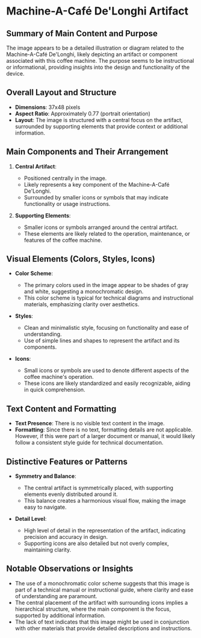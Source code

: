 # Machine-A-Café De'Longhi Artifact

## Summary of Main Content and Purpose
The image appears to be a detailed illustration or diagram related to the Machine-A-Café De'Longhi, likely depicting an artifact or component associated with this coffee machine. The purpose seems to be instructional or informational, providing insights into the design and functionality of the device.

## Overall Layout and Structure

- **Dimensions**: 37x48 pixels
- **Aspect Ratio**: Approximately 0.77 (portrait orientation)
- **Layout**: The image is structured with a central focus on the artifact, surrounded by supporting elements that provide context or additional information.

## Main Components and Their Arrangement

1. **Central Artifact**:
   - Positioned centrally in the image.
   - Likely represents a key component of the Machine-A-Café De'Longhi.
   - Surrounded by smaller icons or symbols that may indicate functionality or usage instructions.

2. **Supporting Elements**:
   - Smaller icons or symbols arranged around the central artifact.
   - These elements are likely related to the operation, maintenance, or features of the coffee machine.

## Visual Elements (Colors, Styles, Icons)

- **Color Scheme**:
  - The primary colors used in the image appear to be shades of gray and white, suggesting a monochromatic design.
  - This color scheme is typical for technical diagrams and instructional materials, emphasizing clarity over aesthetics.

- **Styles**:
  - Clean and minimalistic style, focusing on functionality and ease of understanding.
  - Use of simple lines and shapes to represent the artifact and its components.

- **Icons**:
  - Small icons or symbols are used to denote different aspects of the coffee machine's operation.
  - These icons are likely standardized and easily recognizable, aiding in quick comprehension.

## Text Content and Formatting

- **Text Presence**: There is no visible text content in the image.
- **Formatting**: Since there is no text, formatting details are not applicable. However, if this were part of a larger document or manual, it would likely follow a consistent style guide for technical documentation.

## Distinctive Features or Patterns

- **Symmetry and Balance**:
  - The central artifact is symmetrically placed, with supporting elements evenly distributed around it.
  - This balance creates a harmonious visual flow, making the image easy to navigate.

- **Detail Level**:
  - High level of detail in the representation of the artifact, indicating precision and accuracy in design.
  - Supporting icons are also detailed but not overly complex, maintaining clarity.

## Notable Observations or Insights

- The use of a monochromatic color scheme suggests that this image is part of a technical manual or instructional guide, where clarity and ease of understanding are paramount.
- The central placement of the artifact with surrounding icons implies a hierarchical structure, where the main component is the focus, supported by additional information.
- The lack of text indicates that this image might be used in conjunction with other materials that provide detailed descriptions and instructions.